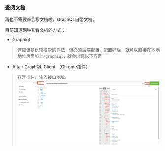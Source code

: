 ### 查阅文档

再也不需要辛苦写文档啦，GraphQL自带文档。

目前知道两种查看文档的方式：
* Graphiql
> 这应该是比较推崇的作法，但必须后端配置，配置好后，就可以直接在本地地址后面加上`/graphiql`，就会出现以下界面

* Altair GraphQL Client （Chrome插件）
> 打开插件，输入接口地址。
![](image/img1.png)